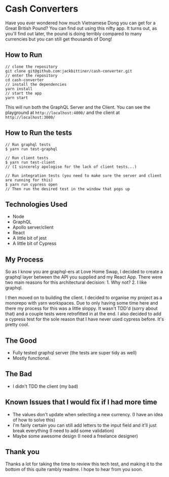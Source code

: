 # Cash Converters

Have you ever wondered how much Vietnamese Dong you can get for a Great British Pound? You can find out using this nifty app. It turns out, as you'll find out later, the pound is doing terribly compared to many currencies but you can still get thousands of Dong!

## How to Run

```
// clone the repository
git clone git@github.com:jackbittiner/cash-converter.git
// enter the repository
cd cash-converter
// install the dependencies
yarn install
// start the app
yarn start
```

This will run both the GraphQL Server and the Client. You can see the playground at `http://localhost:4000/` and the client at `http://localhost:3000/`

## How to Run the tests

```
// Run graphql tests
$ yarn run test-graphql

// Run client tests
$ yarn run test-client
// (I sincerely apologise for the lack of client tests...)

// Run integration tests (you need to make sure the server and client are running for this)
$ yarn run cypress open
// Then run the desired test in the window that pops up
```

## Technologies Used

- Node
- GraphQL
- Apollo server/client
- React
- A little bit of jest
- A little bit of Cypress

## My Process

So as I know you are graphql-ers at Love Home Swap, I decided to create a graphql layer between the API you supplied and my React App. There were two main reasons for this architectural decision: 1. Why not? 2. I like graphql.

I then moved on to building the client. I decided to organise my project as a monorepo with yarn workspaces. Due to only having some time here and there my process for this was a little sloppy. It wasn't TDD'd (sorry about that) and a couple tests were retrofitted in at the end. I also decided to add a cypress test for the sole reason that I have never used cypress before. It's pretty cool.

## The Good

- Fully tested graphql server (the tests are super tidy as well)
- Mostly functional.

## The Bad

- I didn't TDD the client (my bad)

## Known Issues that I would fix if I had more time

- The values don't update when selecting a new currency. (I have an idea of how to solve this)
- I'm fairly certain you can still add letters to the input field and it'll just break everything (I need to add some validation)
- Maybe some awesome design (I need a freelance designer)

## Thank you

Thanks a lot for taking the time to review this tech test, and making it to the bottom of this quite rambly readme. I hope to hear from you soon.
